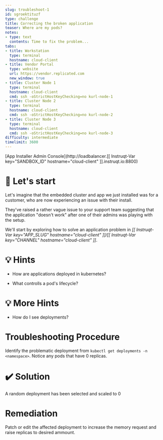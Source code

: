 ```yaml
---
slug: troubleshoot-1
id: sgroektituzf
type: challenge
title: Correcting the broken application
teaser: Where are my pods?
notes:
- type: text
  contents: Time to fix the problem...
tabs:
- title: Workstation
  type: terminal
  hostname: cloud-client
- title: Vendor Portal
  type: website
  url: https://vendor.replicated.com
  new_window: true
- title: Cluster Node 1
  type: terminal
  hostname: cloud-client
  cmd: ssh -oStrictHostKeyChecking=no kurl-node-1
- title: Cluster Node 2
  type: terminal
  hostname: cloud-client
  cmd: ssh -oStrictHostKeyChecking=no kurl-node-2
- title: Cluster Node 3
  type: terminal
  hostname: cloud-client
  cmd: ssh -oStrictHostKeyChecking=no kurl-node-3
difficulty: intermediate
timelimit: 3600
---
```

[App Installer Admin Console](http://loadbalancer.[[ Instruqt-Var key="SANDBOX_ID" hostname="cloud-client" ]].instruqt.io:8800)

🚀 Let's start
================
Let's imagine that the embedded cluster and app we just installed was for a customer, who are now experiencing an issue with their install.

They've raised a rather vague issue to your support team suggesting that the application "doesn't work" after one of their admins was playing with the setup.

We'll start by exploring how to solve an application problem in *[[ Instruqt-Var key="APP_SLUG" hostname="cloud-client" ]]/[[ Instruqt-Var key="CHANNEL" hostname="cloud-client" ]]*.


💡 Hints
=================
- How are applications deployed in kubernetes?

- What controlls a pod's lifecycle?

💡 More Hints
=================
- How do I see deployments?

Troubleshooting Procedure
=================

Identify the problematic deployment from `kubectl get deployments -n <namespace>`.  Notice any pods that have 0 replicas.

✔️ Solution
=================
A random deployment has been selected and scaled to 0

Remediation
=================
Patch or edit the affected deployment to increase the memory request and raise replicas to desired ammount.

